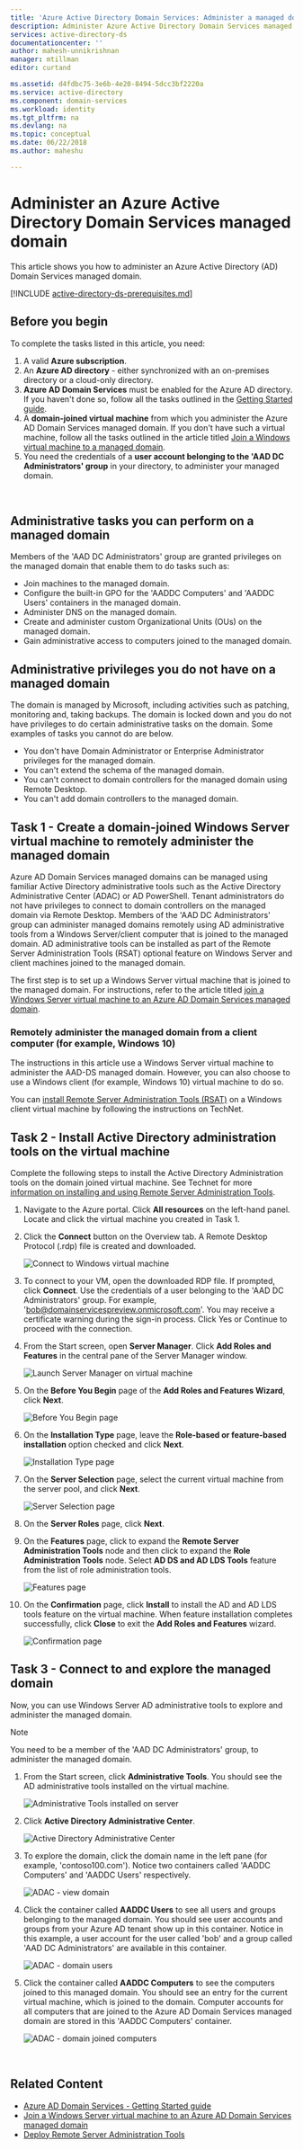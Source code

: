 ```yaml
---
title: 'Azure Active Directory Domain Services: Administer a managed domain | Microsoft Docs'
description: Administer Azure Active Directory Domain Services managed domains
services: active-directory-ds
documentationcenter: ''
author: mahesh-unnikrishnan
manager: mtillman
editor: curtand

ms.assetid: d4fdbc75-3e6b-4e20-8494-5dcc3bf2220a
ms.service: active-directory
ms.component: domain-services
ms.workload: identity
ms.tgt_pltfrm: na
ms.devlang: na
ms.topic: conceptual
ms.date: 06/22/2018
ms.author: maheshu

---
```

# Administer an Azure Active Directory Domain Services managed domain
This article shows you how to administer an Azure Active Directory (AD) Domain Services managed domain.

[!INCLUDE [active-directory-ds-prerequisites.md](../../includes/active-directory-ds-prerequisites.md)]

## Before you begin
To complete the tasks listed in this article, you need:

1. A valid **Azure subscription**.
2. An **Azure AD directory** - either synchronized with an on-premises directory or a cloud-only directory.
3. **Azure AD Domain Services** must be enabled for the Azure AD directory. If you haven't done so, follow all the tasks outlined in the [Getting Started guide](active-directory-ds-getting-started.md).
4. A **domain-joined virtual machine** from which you administer the Azure AD Domain Services managed domain. If you don't have such a virtual machine, follow all the tasks outlined in the article titled [Join a Windows virtual machine to a managed domain](active-directory-ds-admin-guide-join-windows-vm.md).
5. You need the credentials of a **user account belonging to the 'AAD DC Administrators' group** in your directory, to administer your managed domain.

<br>

## Administrative tasks you can perform on a managed domain
Members of the 'AAD DC Administrators' group are granted privileges on the managed domain that enable them to do tasks such as:

* Join machines to the managed domain.
* Configure the built-in GPO for the 'AADDC Computers' and 'AADDC Users' containers in the managed domain.
* Administer DNS on the managed domain.
* Create and administer custom Organizational Units (OUs) on the managed domain.
* Gain administrative access to computers joined to the managed domain.

## Administrative privileges you do not have on a managed domain
The domain is managed by Microsoft, including activities such as patching, monitoring and, taking backups. The domain is locked down and you do not have privileges to do certain administrative tasks on the domain. Some examples of tasks you cannot do are below.

* You don't have Domain Administrator or Enterprise Administrator privileges for the managed domain.
* You can't extend the schema of the managed domain.
* You can't connect to domain controllers for the managed domain using Remote Desktop.
* You can't add domain controllers to the managed domain.

## Task 1 - Create a domain-joined Windows Server virtual machine to remotely administer the managed domain
Azure AD Domain Services managed domains can be managed using familiar Active Directory administrative tools such as the Active Directory Administrative Center (ADAC) or AD PowerShell. Tenant administrators do not have privileges to connect to domain controllers on the managed domain via Remote Desktop. Members of the 'AAD DC Administrators' group can administer managed domains remotely using AD administrative tools from a Windows Server/client computer that is joined to the managed domain. AD administrative tools can be installed as part of the Remote Server Administration Tools (RSAT) optional feature on Windows Server and client machines joined to the managed domain.

The first step is to set up a Windows Server virtual machine that is joined to the managed domain. For instructions, refer to the article titled [join a Windows Server virtual machine to an Azure AD Domain Services managed domain](active-directory-ds-admin-guide-join-windows-vm.md).

### Remotely administer the managed domain from a client computer (for example, Windows 10)
The instructions in this article use a Windows Server virtual machine to administer the AAD-DS managed domain. However, you can also choose to use a Windows client (for example, Windows 10) virtual machine to do so.

You can [install Remote Server Administration Tools (RSAT)](http://social.technet.microsoft.com/wiki/contents/articles/2202.remote-server-administration-tools-rsat-for-windows-client-and-windows-server-dsforum2wiki.aspx) on a Windows client virtual machine by following the instructions on TechNet.

## Task 2 - Install Active Directory administration tools on the virtual machine
Complete the following steps to install the Active Directory Administration tools on the domain joined virtual machine. See Technet for more [information on installing and using Remote Server Administration Tools](https://technet.microsoft.com/library/hh831501.aspx).

1. Navigate to the Azure portal. Click **All resources** on the left-hand panel. Locate and click the virtual machine you created in Task 1.
2. Click the **Connect** button on the Overview tab. A Remote Desktop Protocol (.rdp) file is created and downloaded.

    ![Connect to Windows virtual machine](./media/active-directory-domain-services-admin-guide/connect-windows-vm.png)
3. To connect to your VM, open the downloaded RDP file. If prompted, click **Connect**. Use the credentials of a user belonging to the 'AAD DC Administrators' group. For example, 'bob@domainservicespreview.onmicrosoft.com'. You may receive a certificate warning during the sign-in process. Click Yes or Continue to proceed with the connection.
4. From the Start screen, open **Server Manager**. Click **Add Roles and Features** in the central pane of the Server Manager window.

    ![Launch Server Manager on virtual machine](./media/active-directory-domain-services-admin-guide/install-rsat-server-manager.png)
5. On the **Before You Begin** page of the **Add Roles and Features Wizard**, click **Next**.

    ![Before You Begin page](./media/active-directory-domain-services-admin-guide/install-rsat-server-manager-add-roles-begin.png)
6. On the **Installation Type** page, leave the **Role-based or feature-based installation** option checked and click **Next**.

    ![Installation Type page](./media/active-directory-domain-services-admin-guide/install-rsat-server-manager-add-roles-type.png)
7. On the **Server Selection** page, select the current virtual machine from the server pool, and click **Next**.

    ![Server Selection page](./media/active-directory-domain-services-admin-guide/install-rsat-server-manager-add-roles-server.png)
8. On the **Server Roles** page, click **Next**.
9. On the **Features** page, click to expand the **Remote Server Administration Tools** node and then click to expand the **Role Administration Tools** node. Select **AD DS and AD LDS Tools** feature from the list of role administration tools.

    ![Features page](./media/active-directory-domain-services-admin-guide/install-rsat-server-manager-add-roles-ad-tools.png)
10. On the **Confirmation** page, click **Install** to install the AD and AD LDS tools feature on the virtual machine. When feature installation completes successfully, click **Close** to exit the **Add Roles and Features** wizard.

    ![Confirmation page](./media/active-directory-domain-services-admin-guide/install-rsat-server-manager-add-roles-confirmation.png)

## Task 3 - Connect to and explore the managed domain
Now, you can use Windows Server AD administrative tools to explore and administer the managed domain.

> [!NOTE]
> You need to be a member of the 'AAD DC Administrators' group, to administer the managed domain.
>
>

1. From the Start screen, click **Administrative Tools**. You should see the AD administrative tools installed on the virtual machine.

    ![Administrative Tools installed on server](./media/active-directory-domain-services-admin-guide/install-rsat-admin-tools-installed.png)
2. Click **Active Directory Administrative Center**.

    ![Active Directory Administrative Center](./media/active-directory-domain-services-admin-guide/adac-overview.png)
3. To explore the domain, click the domain name in the left pane (for example, 'contoso100.com'). Notice two containers called 'AADDC Computers' and 'AADDC Users' respectively.

    ![ADAC - view domain](./media/active-directory-domain-services-admin-guide/adac-domain-view.png)
4. Click the container called **AADDC Users** to see all users and groups belonging to the managed domain. You should see user accounts and groups from your Azure AD tenant show up in this container. Notice in this example, a user account for the user called 'bob' and a group called 'AAD DC Administrators' are available in this container.

    ![ADAC - domain users](./media/active-directory-domain-services-admin-guide/adac-aaddc-users.png)
5. Click the container called **AADDC Computers** to see the computers joined to this managed domain. You should see an entry for the current virtual machine, which is joined to the domain. Computer accounts for all computers that are joined to the Azure AD Domain Services managed domain are stored in this 'AADDC Computers' container.

    ![ADAC - domain joined computers](./media/active-directory-domain-services-admin-guide/adac-aaddc-computers.png)

<br>

## Related Content
* [Azure AD Domain Services - Getting Started guide](active-directory-ds-getting-started.md)
* [Join a Windows Server virtual machine to an Azure AD Domain Services managed domain](active-directory-ds-admin-guide-join-windows-vm.md)
* [Deploy Remote Server Administration Tools](https://technet.microsoft.com/library/hh831501.aspx)
